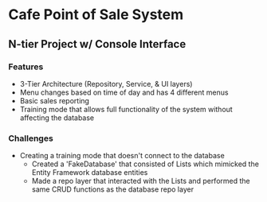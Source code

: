 # Cafe Point of Sale System
## N-tier Project w/ Console Interface
### Features
* 3-Tier Architecture (Repository, Service, & UI layers)
* Menu changes based on time of day and has 4 different menus
* Basic sales reporting
* Training mode that allows full functionality of the system without affecting the database

### Challenges
* Creating a training mode that doesn't connect to the database
  * Created a 'FakeDatabase' that consisted of Lists which mimicked the Entity Framework database entities
  * Made a repo layer that interacted with the Lists and performed the same CRUD functions as the database repo layer  
